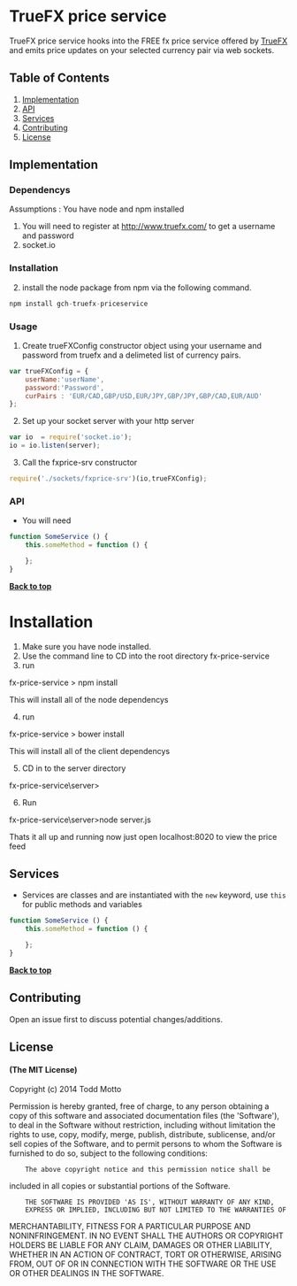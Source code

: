 # TrueFX price service


TrueFX price service hooks into the FREE fx price service offered by [TrueFX](//truefx.com) and emits price updates on your selected currency pair via web sockets.


## Table of Contents

1. [Implementation](#implementation)
1. [API](#api)
1. [Services](#services)
1. [Contributing](#contributing)
1. [License](#license)


## Implementation

### Dependencys

Assumptions : You have node and npm installed

1. You will need to register at http://www.truefx.com/ to get a username and password
2. socket.io

### Installation

2. install the node package from npm via the following command.

```javascript
npm install gch-truefx-priceservice
```

### Usage

1. Create trueFXConfig constructor object using your username and password from truefx and a delimeted list of currency pairs.

```javascript
var trueFXConfig = {
    userName:'userName',
    password:'Password',
    curPairs : 'EUR/CAD,GBP/USD,EUR/JPY,GBP/JPY,GBP/CAD,EUR/AUD'
};
```

2. Set up your socket server with your http server

```javascript
var io  = require('socket.io');
io = io.listen(server);
```

3. Call the fxprice-srv constructor

```javascript
require('./sockets/fxprice-srv')(io,trueFXConfig);
```

### API

- You will need 

```javascript
function SomeService () {
    this.someMethod = function () {

    };
}
```

**[Back to top](#table-of-contents)**



Installation
================

1. Make sure you have node installed.
2. Use the command line to CD into the root directory fx-price-service 
3. run 
 
fx-price-service > npm install

This will install all of the node dependencys

4. run

fx-price-service > bower install

This will install all of the client dependencys

5. CD in to the server  directory

fx-price-service\server>

6. Run

fx-price-service\server>node server.js

Thats it all up and running now just open localhost:8020 to view the price feed




## Services

- Services are classes and are instantiated with the `new` keyword, use `this` for public methods and variables

```javascript
function SomeService () {
    this.someMethod = function () {

    };
}
```

**[Back to top](#table-of-contents)**

## Contributing

Open an issue first to discuss potential changes/additions.

## License

#### (The MIT License)

Copyright (c) 2014 Todd Motto

Permission is hereby granted, free of charge, to any person obtaining
a copy of this software and associated documentation files (the
'Software'), to deal in the Software without restriction, including
without limitation the rights to use, copy, modify, merge, publish,
        distribute, sublicense, and/or sell copies of the Software, and to
permit persons to whom the Software is furnished to do so, subject to
the following conditions:

        The above copyright notice and this permission notice shall be
included in all copies or substantial portions of the Software.

        THE SOFTWARE IS PROVIDED 'AS IS', WITHOUT WARRANTY OF ANY KIND,
        EXPRESS OR IMPLIED, INCLUDING BUT NOT LIMITED TO THE WARRANTIES OF
MERCHANTABILITY, FITNESS FOR A PARTICULAR PURPOSE AND NONINFRINGEMENT.
        IN NO EVENT SHALL THE AUTHORS OR COPYRIGHT HOLDERS BE LIABLE FOR ANY
CLAIM, DAMAGES OR OTHER LIABILITY, WHETHER IN AN ACTION OF CONTRACT,
        TORT OR OTHERWISE, ARISING FROM, OUT OF OR IN CONNECTION WITH THE
SOFTWARE OR THE USE OR OTHER DEALINGS IN THE SOFTWARE.











